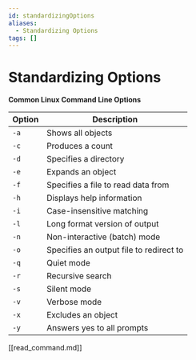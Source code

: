 ```yaml
---
id: standardizingOptions
aliases:
  - Standardizing Options
tags: []
---
```


# Standardizing Options

**Common Linux Command Line Options**

| Option | Description                             |
| ------ | --------------------------------------- |
| `-a`   | Shows all objects                       |
| `-c`   | Produces a count                        |
| `-d`   | Specifies a directory                   |
| `-e`   | Expands an object                       |
| `-f`   | Specifies a file to read data from      |
| `-h`   | Displays help information               |
| `-i`   | Case-insensitive matching               |
| `-l`   | Long format version of output           |
| `-n`   | Non-interactive (batch) mode            |
| `-o`   | Specifies an output file to redirect to |
| `-q`   | Quiet mode                              |
| `-r`   | Recursive search                        |
| `-s`   | Silent mode                             |
| `-v`   | Verbose mode                            |
| `-x`   | Excludes an object                      |
| `-y`   | Answers yes to all prompts              |

[[read_command.md]]

